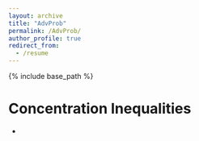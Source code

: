 ```yaml
---
layout: archive
title: "AdvProb"
permalink: /AdvProb/
author_profile: true
redirect_from:
  - /resume
---
```


{% include base_path %}

Concentration Inequalities
======
* 




